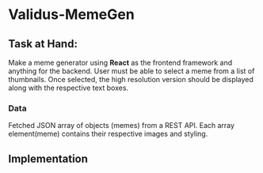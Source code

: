 # Validus-MemeGen


## Task at Hand:
Make a meme generator using **React** as the frontend framework and anything for the backend.
User must be able to select a meme from a list of thumbnails.
Once selected, the high resolution version should be displayed along with the respective text boxes.

### Data
Fetched JSON array of objects (memes) from a REST API.
Each array element(meme) contains their respective images and styling.  


## Implementation  

